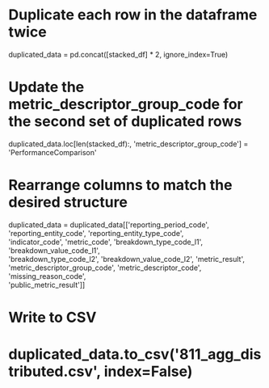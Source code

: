 # Duplicate each row in the dataframe twice
duplicated_data = pd.concat([stacked_df] * 2, ignore_index=True)

# Update the metric_descriptor_group_code for the second set of duplicated rows
duplicated_data.loc[len(stacked_df):, 'metric_descriptor_group_code'] = 'PerformanceComparison'

# Rearrange columns to match the desired structure
duplicated_data = duplicated_data[['reporting_period_code', 'reporting_entity_code', 'reporting_entity_type_code', \
                                   'indicator_code', 'metric_code', 'breakdown_type_code_l1', 'breakdown_value_code_l1', \
                                   'breakdown_type_code_l2', 'breakdown_value_code_l2', 'metric_result', \
                                   'metric_descriptor_group_code', 'metric_descriptor_code', 'missing_reason_code', \
                                   'public_metric_result']]

# Write to CSV
# duplicated_data.to_csv('811_agg_distributed.csv', index=False)

